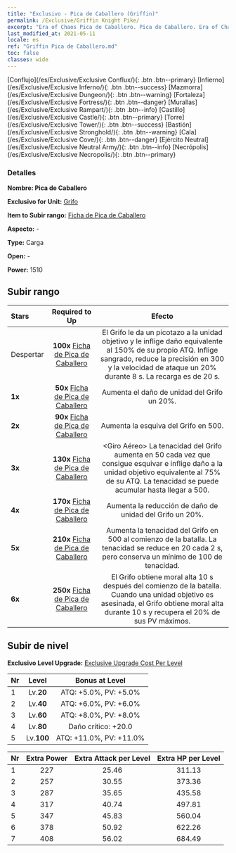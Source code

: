 ```yaml
---
title: "Exclusivo - Pica de Caballero (Griffin)"
permalink: /Exclusive/Griffin Knight Pike/
excerpt: "Era of Chaos Pica de Caballero. Pica de Caballero. Era of Chaos Exclusivo Pica de Caballero. Grifo Exclusivo."
last_modified_at: 2021-05-11
locale: es
ref: "Griffin Pica de Caballero.md"
toc: false
classes: wide
---
```

 [Conflujo](/es/Exclusive/Exclusive Conflux/){: .btn .btn--primary} [Infierno](/es/Exclusive/Exclusive Inferno/){: .btn .btn--success} [Mazmorra](/es/Exclusive/Exclusive Dungeon/){: .btn .btn--warning} [Fortaleza](/es/Exclusive/Exclusive Fortress/){: .btn .btn--danger} [Murallas](/es/Exclusive/Exclusive Rampart/){: .btn .btn--info} [Castillo](/es/Exclusive/Exclusive Castle/){: .btn .btn--primary} [Torre](/es/Exclusive/Exclusive Tower/){: .btn .btn--success} [Bastión](/es/Exclusive/Exclusive Stronghold/){: .btn .btn--warning} [Cala](/es/Exclusive/Exclusive Cove/){: .btn .btn--danger} [Ejército Neutral](/es/Exclusive/Exclusive Neutral Army/){: .btn .btn--info} [Necrópolis](/es/Exclusive/Exclusive Necropolis/){: .btn .btn--primary} 

### Detalles
 **Nombre: Pica de Caballero** 

 **Exclusivo for Unit:** [Grifo](/es/units/Griffin/) 

 **Item to Subir rango:** [Ficha de Pica de Caballero](/ItemsES/con_916/)

 **Aspecto:** -

 **Type:** Carga

 **Open:** -

 **Power:** 1510

## Subir rango

  |     Stars    |  Required to Up | Efecto |
  |:-------------|:---------------:|:---------------:|
  |  Despertar  | **100x** [Ficha de Pica de Caballero](/ItemsES/con_916/) | <Picotazo> El Grifo le da un picotazo a la unidad objetivo y le inflige daño equivalente al 150% de su propio ATQ. Inflige sangrado, reduce la precisión en 300 y la velocidad de ataque un 20% durante 8 s. La recarga es de 20 s. |
  | **1x** <i class="fas fa-star"/> | **50x** [Ficha de Pica de Caballero](/ItemsES/con_916/) | Aumenta el daño de unidad del Grifo un 20%. |
  | **2x** <i class="fas fa-star"/> | **90x** [Ficha de Pica de Caballero](/ItemsES/con_916/) | Aumenta la esquiva del Grifo en 500. |
  | **3x** <i class="fas fa-star"/> | **130x** [Ficha de Pica de Caballero](/ItemsES/con_916/) | <Giro Aéreo> La tenacidad del Grifo aumenta en 50 cada vez que consigue esquivar e inflige daño a la unidad objetivo equivalente al 75% de su ATQ. La tenacidad se puede acumular hasta llegar a 500. |
  | **4x** <i class="fas fa-star"/> | **170x** [Ficha de Pica de Caballero](/ItemsES/con_916/) | Aumenta la reducción de daño de unidad del Grifo un 20%. |
  | **5x** <i class="fas fa-star"/> | **210x** [Ficha de Pica de Caballero](/ItemsES/con_916/) | Aumenta la tenacidad del Grifo en 500 al comienzo de la batalla. La tenacidad se reduce en 20 cada 2 s, pero conserva un mínimo de 100 de tenacidad. |
  | **6x** <i class="fas fa-star"/> | **250x** [Ficha de Pica de Caballero](/ItemsES/con_916/) | <Instinto Animal> El Grifo obtiene moral alta 10 s después del comienzo de la batalla. Cuando una unidad objetivo es asesinada, el Grifo obtiene moral alta durante 10 s y recupera el 20% de sus PV máximos. |


## Subir de nivel
 **Exclusivo Level Upgrade:** [Exclusive Upgrade Cost Per Level](/Exclusive/ExclusiveUpgradeCostPerLevel/)

  |  Nr  |   Level  | Bonus at Level |
  |:-----|:--------:|:--------------:|
  | 1 | Lv.**20** | ATQ: +5.0%, PV: +5.0% |
  | 2 | Lv.**40** | ATQ: +6.0%, PV: +6.0% |
  | 3 | Lv.**60** | ATQ: +8.0%, PV: +8.0% |
  | 4 | Lv.**80** | Daño crítico: +20.0 |
  | 5 | Lv.**100** | ATQ: +11.0%, PV: +11.0% |


  |  Nr  |  Extra Power | Extra Attack per Level | Extra HP per Level |
  |:-----|:--------:|:--------:|:--------:|
  | 1 | 227 | 25.46 | 311.13 |
  | 2 | 257 | 30.55 | 373.36 |
  | 3 | 287 | 35.65 | 435.58 |
  | 4 | 317 | 40.74 | 497.81 |
  | 5 | 347 | 45.83 | 560.04 |
  | 6 | 378 | 50.92 | 622.26 |
  | 7 | 408 | 56.02 | 684.49 |


